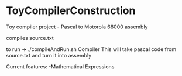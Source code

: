 # ToyCompilerConstruction
Toy compiler project - Pascal to Motorola 68000 assembly 

compiles source.txt

to run -> ./compileAndRun.sh Compiler
This will take pascal code from source.txt and turn it into assembly 

Current features:
  -Mathematical Expressions 
